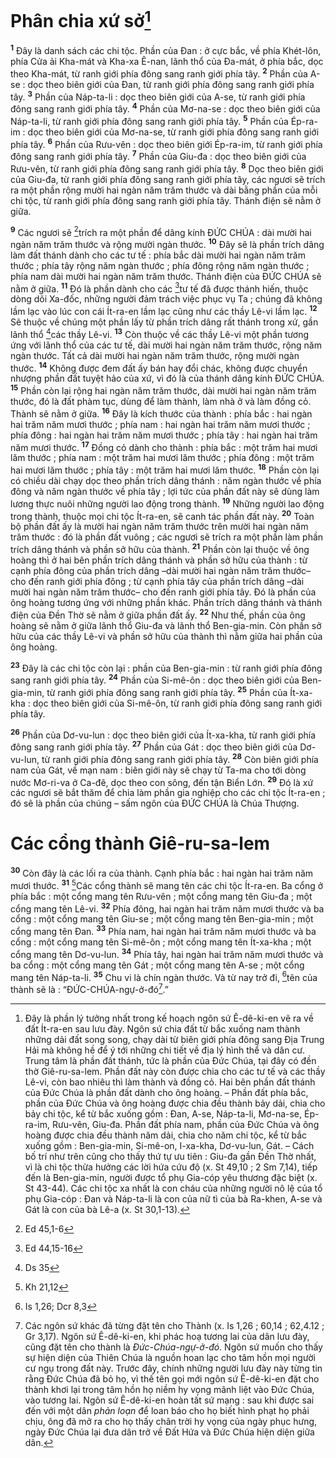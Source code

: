 # Phân chia xứ sở[^1]
<sup><b>1</b></sup> Đây là danh sách các chi tộc. Phần của Đan : ở cực bắc, về phía Khét-lôn, phía Cửa ải Kha-mát và Kha-xa Ê-nan, lãnh thổ của Đa-mát, ở phía bắc, dọc theo Kha-mát, từ ranh giới phía đông sang ranh giới phía tây. <sup><b>2</b></sup> Phần của A-se : dọc theo biên giới của Đan, từ ranh giới phía đông sang ranh giới phía tây. <sup><b>3</b></sup> Phần của Náp-ta-li : dọc theo biên giới của A-se, từ ranh giới phía đông sang ranh giới phía tây. <sup><b>4</b></sup> Phần của Mơ-na-se : dọc theo biên giới của Náp-ta-li, từ ranh giới phía đông sang ranh giới phía tây. <sup><b>5</b></sup> Phần của Ép-ra-im : dọc theo biên giới của Mơ-na-se, từ ranh giới phía đông sang ranh giới phía tây. <sup><b>6</b></sup> Phần của Rưu-vên : dọc theo biên giới Ép-ra-im, từ ranh giới phía đông sang ranh giới phía tây. <sup><b>7</b></sup> Phần của Giu-đa : dọc theo biên giới của Rưu-vên, từ ranh giới phía đông sang ranh giới phía tây. <sup><b>8</b></sup> Dọc theo biên giới của Giu-đa, từ ranh giới phía đông sang ranh giới phía tây, các ngươi sẽ trích ra một phần rộng mười hai ngàn năm trăm thước và dài bằng phần của mỗi chi tộc, từ ranh giới phía đông sang ranh giới phía tây. Thánh điện sẽ nằm ở giữa.

<sup><b>9</b></sup> Các ngươi sẽ [^1*]trích ra một phần để dâng kính ĐỨC CHÚA : dài mười hai ngàn năm trăm thước và rộng mười ngàn thước. <sup><b>10</b></sup> Đây sẽ là phần trích dâng làm đất thánh dành cho các tư tế : phía bắc dài mười hai ngàn năm trăm thước ; phía tây rộng năm ngàn thước ; phía đông rộng năm ngàn thước ; phía nam dài mười hai ngàn năm trăm thước. Thánh điện của ĐỨC CHÚA sẽ nằm ở giữa. <sup><b>11</b></sup> Đó là phần dành cho các [^2*]tư tế đã được thánh hiến, thuộc dòng dõi Xa-đốc, những người đảm trách việc phục vụ Ta ; chúng đã không lầm lạc vào lúc con cái Ít-ra-en lầm lạc cũng như các thầy Lê-vi lầm lạc. <sup><b>12</b></sup> Sẽ thuộc về chúng một phần lấy từ phần trích dâng rất thánh trong xứ, gần lãnh thổ [^3*]các thầy Lê-vi. <sup><b>13</b></sup> Còn thuộc về các thầy Lê-vi một phần tương ứng với lãnh thổ của các tư tế, dài mười hai ngàn năm trăm thước, rộng năm ngàn thước. Tất cả dài mười hai ngàn năm trăm thước, rộng mười ngàn thước. <sup><b>14</b></sup> Không được đem đất ấy bán hay đổi chác, không được chuyển nhượng phần đất tuyệt hảo của xứ, vì đó là của thánh dâng kính ĐỨC CHÚA. <sup><b>15</b></sup> Phần còn lại rộng hai ngàn năm trăm thước, dài mười hai ngàn năm trăm thước, đó là đất phàm tục, dùng để làm thành, làm nhà ở và làm đồng cỏ. Thành sẽ nằm ở giữa. <sup><b>16</b></sup> Đây là kích thước của thành : phía bắc : hai ngàn hai trăm năm mươi thước ; phía nam : hai ngàn hai trăm năm mươi thước ; phía đông : hai ngàn hai trăm năm mươi thước ; phía tây : hai ngàn hai trăm năm mươi thước. <sup><b>17</b></sup> Đồng cỏ dành cho thành : phía bắc : một trăm hai mươi lăm thước ; phía nam : một trăm hai mươi lăm thước ; phía đông : một trăm hai mươi lăm thước ; phía tây : một trăm hai mươi lăm thước. <sup><b>18</b></sup> Phần còn lại có chiều dài chạy dọc theo phần trích dâng thánh : năm ngàn thước về phía đông và năm ngàn thước về phía tây ; lợi tức của phần đất này sẽ dùng làm lương thực nuôi những người lao động trong thành. <sup><b>19</b></sup> Những người lao động trong thành, thuộc mọi chi tộc Ít-ra-en, sẽ canh tác phần đất này. <sup><b>20</b></sup> Toàn bộ phần đất ấy là mười hai ngàn năm trăm thước trên mười hai ngàn năm trăm thước : đó là phần đất vuông ; các ngươi sẽ trích ra một phần làm phần trích dâng thánh và phần sở hữu của thành. <sup><b>21</b></sup> Phần còn lại thuộc về ông hoàng thì ở hai bên phần trích dâng thánh và phần sở hữu của thành : từ cạnh phía đông của phần trích dâng –dài mười hai ngàn năm trăm thước– cho đến ranh giới phía đông ; từ cạnh phía tây của phần trích dâng –dài mười hai ngàn năm trăm thước– cho đến ranh giới phía tây. Đó là phần của ông hoàng tương ứng với những phần khác. Phần trích dâng thánh và thánh điện của Đền Thờ sẽ nằm ở giữa phần đất ấy. <sup><b>22</b></sup> Như thế, phần của ông hoàng sẽ nằm ở giữa lãnh thổ Giu-đa và lãnh thổ Ben-gia-min. Còn phần sở hữu của các thầy Lê-vi và phần sở hữu của thành thì nằm giữa hai phần của ông hoàng.

<sup><b>23</b></sup> Đây là các chi tộc còn lại : phần của Ben-gia-min : từ ranh giới phía đông sang ranh giới phía tây. <sup><b>24</b></sup> Phần của Si-mê-ôn : dọc theo biên giới của Ben-gia-min, từ ranh giới phía đông sang ranh giới phía tây. <sup><b>25</b></sup> Phần của Ít-xa-kha : dọc theo biên giới của Si-mê-ôn, từ ranh giới phía đông sang ranh giới phía tây.

<sup><b>26</b></sup> Phần của Dơ-vu-lun : dọc theo biên giới của Ít-xa-kha, từ ranh giới phía đông sang ranh giới phía tây. <sup><b>27</b></sup> Phần của Gát : dọc theo biên giới của Dơ-vu-lun, từ ranh giới phía đông sang ranh giới phía tây. <sup><b>28</b></sup> Còn biên giới phía nam của Gát, về mạn nam : biên giới này sẽ chạy từ Ta-ma cho tới dòng nước Mơ-ri-va ở Ca-đê, dọc theo con sông, đến tận Biển Lớn. <sup><b>29</b></sup> Đó là xứ các ngươi sẽ bắt thăm để chia làm phần gia nghiệp cho các chi tộc Ít-ra-en ; đó sẽ là phần của chúng – sấm ngôn của ĐỨC CHÚA là Chúa Thượng.

# Các cổng thành Giê-ru-sa-lem
<sup><b>30</b></sup> Còn đây là các lối ra của thành. Cạnh phía bắc : hai ngàn hai trăm năm mươi thước. <sup><b>31</b></sup> [^4*]Các cổng thành sẽ mang tên các chi tộc Ít-ra-en. Ba cổng ở phía bắc : một cổng mang tên Rưu-vên ; một cổng mang tên Giu-đa ; một cổng mang tên Lê-vi. <sup><b>32</b></sup> Phía đông, hai ngàn hai trăm năm mươi thước và ba cổng : một cổng mang tên Giu-se ; một cổng mang tên Ben-gia-min ; một cổng mang tên Đan. <sup><b>33</b></sup> Phía nam, hai ngàn hai trăm năm mươi thước và ba cổng : một cổng mang tên Si-mê-ôn ; một cổng mang tên Ít-xa-kha ; một cổng mang tên Dơ-vu-lun. <sup><b>34</b></sup> Phía tây, hai ngàn hai trăm năm mươi thước và ba cổng : một cổng mang tên Gát ; một cổng mang tên A-se ; một cổng mang tên Náp-ta-li. <sup><b>35</b></sup> Chu vi là chín ngàn thước. Và từ nay trở đi, [^5*]tên của thành sẽ là : “ĐỨC-CHÚA-ngự-ở-đó[^2].”

[^1]: Đây là phần lý tưởng nhất trong kế hoạch ngôn sứ Ê-dê-ki-en vẽ ra về đất Ít-ra-en sau lưu đày. Ngôn sứ chia đất từ bắc xuống nam thành những dải đất song song, chạy dài từ biên giới phía đông sang Địa Trung Hải mà không hề để ý tới những chi tiết về địa lý hình thể và dân cư. Trung tâm là phần đất thánh, tức là phần của Đức Chúa, tại đây có đền thờ Giê-ru-sa-lem. Phần đất này còn được chia cho các tư tế và các thầy Lê-vi, còn bao nhiêu thì làm thành và đồng cỏ. Hai bên phần đất thánh của Đức Chúa là phần đất dành cho ông hoàng. – Phần đất phía bắc, phần của Đức Chúa và ông hoàng được chia đều thành bảy dải, chia cho bảy chi tộc, kể từ bắc xuống gồm : Đan, A-se, Náp-ta-li, Mơ-na-se, Ép-ra-im, Rưu-vên, Giu-đa. Phần đất phía nam, phần của Đức Chúa và ông hoàng được chia đều thành năm dải, chia cho năm chi tộc, kể từ bắc xuống gồm : Ben-gia-min, Si-mê-on, I-xa-kha, Dơ-vu-lun, Gát. – Cách bố trí như trên cũng cho thấy thứ tự ưu tiên : Giu-đa gần Đền Thờ nhất, vì là chi tộc thừa hưởng các lời hứa cứu độ (x. St 49,10 ; 2 Sm 7,14), tiếp đến là Ben-gia-min, người được tổ phụ Gia-cóp yêu thương đặc biệt (x. St 43-44). Các chi tộc xa nhất là con cháu của những người nô lệ của tổ phụ Gia-cóp : Đan và Náp-ta-li là con của nữ tì của bà Ra-khen, A-se và Gát là con của bà Lê-a (x. St 30,1-13).
[^2]: Các ngôn sứ khác đã từng đặt tên cho Thành (x. Is 1,26 ; 60,14 ; 62,4.12 ; Gr 3,17). Ngôn sứ Ê-dê-ki-en, khi phác hoạ tương lai của dân lưu đày, cũng đặt tên cho thành là <i>Đức-Chúa-ngự-ở-đó</i>. Ngôn sứ muốn cho thấy sự hiện diện của Thiên Chúa là nguồn hoan lạc cho tâm hồn mọi người cư ngụ trong đất này. Trước đây, chính những người lưu đày này từng tin rằng Đức Chúa đã bỏ họ, vì thế tên gọi mới ngôn sứ Ê-dê-ki-en đặt cho thành khơi lại trong tâm hồn họ niềm hy vọng mãnh liệt vào Đức Chúa, vào tương lai. Ngôn sứ Ê-dê-ki-en hoàn tất sứ mạng : sau khi được sai đến với một dân <i>phản loạn</i> để loan báo cho họ biết hình phạt họ phải chịu, ông đã mở ra cho họ thấy chân trời hy vọng của ngày phục hưng, ngày Đức Chúa lại đưa dân trở về Đất Hứa và Đức Chúa hiện diện giữa dân.
[^1*]: Ed 45,1-6
[^2*]: Ed 44,15-16
[^3*]: Ds 35
[^4*]: Kh 21,12
[^5*]: Is 1,26; Dcr 8,3
